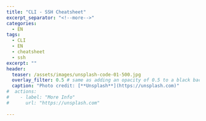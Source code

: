 ```yaml
---
title: "CLI - SSH Cheatsheet"
excerpt_separator: "<!--more-->"
categories:
  - EN
tags:
  - CLI
  - EN
  - cheatsheet
  - ssh
excerpt: ""
header:
  teaser: /assets/images/unsplash-code-01-500.jpg
  overlay_filter: 0.5 # same as adding an opacity of 0.5 to a black background
  caption: "Photo credit: [**Unsplash**](https://unsplash.com)"
#  actions:
#    - label: "More Info"
#      url: "https://unsplash.com"
  
---
```




